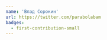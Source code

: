 ```yaml
---
name: 'Влад Сорокин'
url: https://twitter.com/parabolabam
badges:
  - first-contribution-small
---
```

